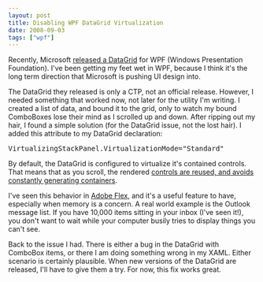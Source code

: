```yaml
---
layout: post
title: Disabling WPF DataGrid Virtualization
date: 2008-09-03
tags: ["wpf"]
---
```


Recently, Microsoft [released a DataGrid](http://www.codeplex.com/wpf/Release/ProjectReleases.aspx?ReleaseId=14963) for WPF (Windows Presentation Foundation). I've been getting my feet wet in WPF, because I think it's the long term direction that Microsoft is pushing UI design into.

The DataGrid they released is only a CTP, not an official release. However, I needed something that worked now, not later for the utility I'm writing. I created a list of data, and bound it to the grid, only to watch my bound ComboBoxes lose their mind as I scrolled up and down. After ripping out my hair, I found a simple solution (for the DataGrid issue, not the lost hair). I added this attribute to my DataGrid declaration:
<pre class="xml" name="code">VirtualizingStackPanel.VirtualizationMode="Standard"</pre>

By default, the DataGrid is configured to virtualize it's contained controls. That means that as you scroll, the rendered [controls are reused, and avoids constantly generating containers](http://blogs.msdn.com/vinsibal/archive/2008/05/14/recycling-that-item-container.aspx).

I've seen this behavior in [Adobe Flex](http://www.adobe.com/products/flex/), and it's a useful feature to have, especially when memory is a concern. A real world example is the Outlook message list. If you have 10,000 items sitting in your inbox (I've seen it!), you don't want to wait while your computer busily tries to display things you can't see.

Back to the issue I had. There is either a bug in the DataGrid with ComboBox items, or there I am doing something wrong in my XAML. Either scenario is certainly plausible. When new versions of the DataGrid are released, I'll have to give them a try. For now, this fix works great.